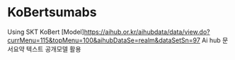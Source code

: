 # KoBertsumabs
Using SKT KoBert
[Model]<https://aihub.or.kr/aihubdata/data/view.do?currMenu=115&topMenu=100&aihubDataSe=realm&dataSetSn=97> Ai hub 문서요약 텍스트 공개모델 활용

